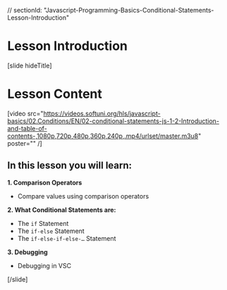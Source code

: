 // sectionId: "Javascript-Programming-Basics-Conditional-Statements-Lesson-Introduction"

# Lesson Introduction

[slide hideTitle]

# Lesson Content

[video src="https://videos.softuni.org/hls/javascript-basics/02.Conditions/EN/02-conditional-statements-js-1-2-Introduction-and-table-of-contents-,1080p,720p,480p,360p,240p,.mp4/urlset/master.m3u8" poster="" /]

## In this lesson you will learn:

**1. Comparison Operators**
- Compare values using comparison operators

**2. What Conditional Statements are:**
- The `if` Statement
- The `if-else` Statement
- The `if-else-if-else-…` Statement

**3. Debugging**
- Debugging in VSC

[/slide]
